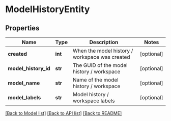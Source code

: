 # ModelHistoryEntity

## Properties
Name | Type | Description | Notes
------------ | ------------- | ------------- | -------------
**created** | **int** | When the model history / workspace was created | [optional] 
**model_history_id** | **str** | The GUID of the model history / workspace | [optional] 
**model_name** | **str** | Name of the model history / workspace | [optional] 
**model_labels** | **str** | Model history / workspace labels | [optional] 

[[Back to Model list]](../README.md#documentation-for-models) [[Back to API list]](../README.md#documentation-for-api-endpoints) [[Back to README]](../README.md)


